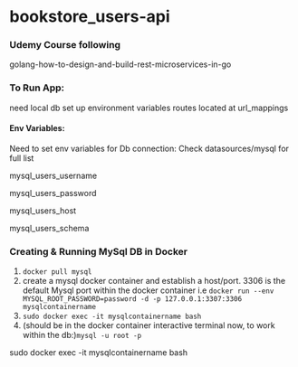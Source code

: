 # bookstore_users-api

### Udemy Course following
golang-how-to-design-and-build-rest-microservices-in-go

### To Run App:

need local db
set up environment variables
routes located at url_mappings

#### Env Variables:

Need to set env variables for Db connection: Check datasources/mysql for full list

mysql_users_username

mysql_users_password

mysql_users_host

mysql_users_schema


### Creating & Running MySql DB in Docker

1. `docker pull mysql`
2. create a mysql docker container and establish a host/port.  3306 is the default Mysql port within the docker container
i.e `docker run --env MYSQL_ROOT_PASSWORD=password -d -p 127.0.0.1:3307:3306 mysqlcontainername`
3. `sudo docker exec -it mysqlcontainername bash`
4. (should be in the docker container interactive terminal now, to work within the db:)`mysql -u root -p`

sudo docker exec -it mysqlcontainername bash